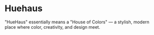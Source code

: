 # Huehaus
"HueHaus" essentially means a "House of Colors" — a stylish, modern place where color, creativity, and design meet.
